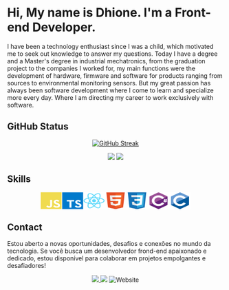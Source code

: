 # Hi, My name is Dhione. I'm a Front-end Developer.

I have been a technology enthusiast since I was a child, which motivated me to seek out knowledge to answer my questions. Today I have a degree and a Master's degree in industrial mechatronics, from the graduation project to the companies I worked for, my main functions were the development of hardware, firmware and software for products ranging from sources to environmental monitoring sensors.
But my great passion has always been software development where I come to learn and specialize more every day. Where I am directing my career to work exclusively with software.

## GitHub Status

<div align = "center" display = "flex">

<a href="https://git.io/streak-stats"><img height="180em" src="https://streak-stats.demolab.com?user=DhioneCastilhoBarbosa&theme=dracula" alt="GitHub Streak" /></a>

</div>

<div align="center"  display= "flex" style = "gap: 8px" >
  
  <img height="180em" src="https://github-readme-stats.vercel.app/api?username=DhioneCastilhoBarbosa&show_icons=true&theme=dracula&include_all_commits=true"/>
  <img height="180em" src="https://github-readme-stats.vercel.app/api/top-langs/?username=DhioneCastilhoBarbosa&layout=compact&langs_count=7&theme=dracula"/>


</div>

## Skills

<div align="center" style = " justify-content: center; display: flex  "><br>

  <img align="center" alt="Js" height="40" width="50" src="https://raw.githubusercontent.com/devicons/devicon/master/icons/javascript/javascript-plain.svg">
  <img align="center" alt="Ts" height="40" width="50" src="https://raw.githubusercontent.com/devicons/devicon/master/icons/typescript/typescript-plain.svg">
  <img align="center" alt="React" height="40" width="50" src="https://raw.githubusercontent.com/devicons/devicon/master/icons/react/react-original.svg">
  <img align="center" alt="HTML" height="40" width="50" src="https://raw.githubusercontent.com/devicons/devicon/master/icons/html5/html5-original.svg">
  <img align="center" alt="CSS" height="40" width="50" src="https://raw.githubusercontent.com/devicons/devicon/master/icons/css3/css3-original.svg">
  <img align="center" alt="Csharp" height="40" width="50" src="https://raw.githubusercontent.com/devicons/devicon/master/icons/csharp/csharp-original.svg">
  <img align="center" alt="Csharp" height="40" width="50" src= "https://github.com/devicons/devicon/blob/master/icons/c/c-original.svg">

</div>
  
 ## Contact

Estou aberto a novas oportunidades, desafios e conexões no mundo da tecnologia. Se você busca um desenvolvedor frond-end apaixonado e dedicado, estou disponível para colaborar em projetos empolgantes e desafiadores!

<div align="center" display= "flex"> 
  
  <a href = "mailto:dhione.cb@gmail.com"><img height="30" width ="" src="https://img.shields.io/badge/-Gmail-%23333?style=for-the-badge&logo=gmail&logoColor=white" target="_blank">
  </a>
  <a href="https://www.linkedin.com/in/dhione-castilho-barbosa-45462961/" target="_blank"><img 
  height="30"
  src="https://img.shields.io/badge/-LinkedIn-%230077B5?style=for-the-badge&logo=linkedin&logoColor=white" target="_blank"></a>
  <a><img alt="Website" height="30" src="https://img.shields.io/website?up_message=click&up_color=blue&url=https%3A%2F%2Fwww.dhionecastilho.com.br%2F&style=flat-square&label=MySite"></a>

</div>
